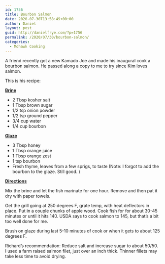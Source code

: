 ```yaml
---
id: 1756
title: Bourbon Salmon
date: 2020-07-30T13:58:49+00:00
author: Daniel
layout: post
guid: http://danielfrye.com/?p=1756
permalink: /2020/07/30/bourbon-salmon/
categories:
  - Mohawk Cooking
---
```

A friend recently got a new Kamado Joe and made his inaugural cook a bourbon salmon. He passed along a copy to me to try since Kim loves salmon.

This is his recipe:

**<span style="text-decoration: underline;">Brine </span>**

  * 2 Tbsp kosher salt
  * 1 Tbsp brown sugar
  * 1/2 tsp onion powder
  * 1/2 tsp ground pepper
  * 3/4 cup water
  * 1/4 cup bourbon

**<span style="text-decoration: underline;">Glaze </span>**

  * 3 Tbsp honey
  * 1 Tbsp orange juice
  * 1 Tbsp orange zest
  * 1 tsp bourbon 
  * Fresh thyme, leaves from a few sprigs, to taste (Note: I forgot to add the bourbon to the glaze. Still good. )

**<span style="text-decoration: underline;">Directions</span>**

Mix the brine and let the fish marinate for one hour. Remove and then pat it dry with paper towels.

Get the grill going at 250 degrees F, grate temp, with heat deflectors in place. Put in a couple chunks of apple wood. Cook fish for for about 30-45 minutes or until it hits 140. USDA says to cook salmon to 145, but that&#8217;s a bit too well done for me.

Brush on glaze during last 5-10 minutes of cook or when it gets to about 125 degrees F.

Richard&#8217;s recommendation: Reduce salt and increase sugar to about 50/50. I used a farm raised salmon filet, just over an inch thick. Thinner fillets may take less time to avoid drying.